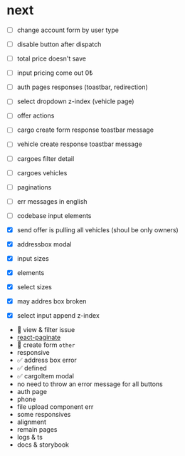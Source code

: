 # next
- [ ] change account form by user type
- [ ] disable button after dispatch
- [ ] total price doesn't save 
- [ ] input pricing come out 0₺ 
- [ ] auth pages responses (toastbar, redirection)
- [ ] select dropdown  z-index (vehicle page)

- [ ] offer actions

- [ ] cargo create form response toastbar message
- [ ] vehicle create response toastbar message

- [ ] cargoes filter detail
- [ ] cargoes vehicles

- [ ] paginations  

- [ ] err messages in english 
- [ ] codebase input elements

- [x] send offer is pulling all vehicles (shoul be only owners)

- [x] addressbox modal
- [x] input sizes  
- [x] elements
- [x] select sizes
- [x] may addres box broken
- [x] select input append z-index

- 🧊 view & filter issue
- [react-paginate](https://github.com/AdeleD/react-paginate)
- 🧊 create form `other`
- responsive
- ✅ address box error
- ✅ defined
- ✅ cargoItem modal
- no need to throw an error message for all buttons
- auth page
- phone
- file upload component err 
- some responsives 
- alignment
- remain pages
- logs & ts
- docs & storybook